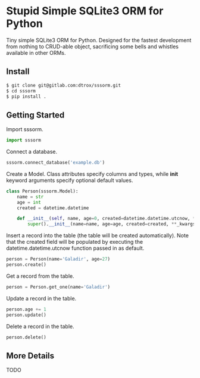 # Stupid Simple SQLite3 ORM for Python

Tiny simple SQLite3 ORM for Python. Designed for the fastest development from nothing to CRUD-able object, sacrificing some bells and whistles available in other ORMs.

## Install

```bash
$ git clone git@gitlab.com:dtrox/sssorm.git
$ cd sssorm
$ pip install .
```

## Getting Started

Import sssorm.

```python
import sssorm
```

Connect a database.

```python
sssorm.connect_database('example.db')
```

Create a Model. Class attributes specify columns and types, while __init__ keyword arguments specify optional default values.

```python
class Person(sssorm.Model):
    name = str
    age = int
    created = datetime.datetime

    def __init__(self, name, age=0, created=datetime.datetime.utcnow, **_kwargs):
        super().__init__(name=name, age=age, created=created, **_kwargs)
```

Insert a record into the table (the table will be created automatically). Note that the created field will be populated by executing the datetime.datetime.utcnow function passed in as default.

```python
person = Person(name='Galadir', age=27)
person.create()
```

Get a record from the table.

```python
person = Person.get_one(name='Galadir')
```

Update a record in the table.

```python
person.age += 1
person.update()
```

Delete a record in the table.

```python
person.delete()
```

## More Details

TODO
